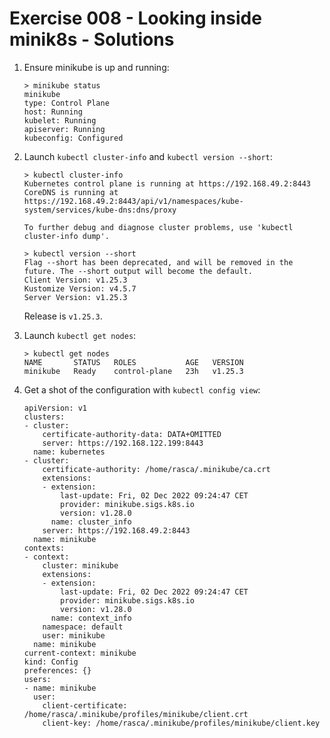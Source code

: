 # Exercise 008 - Looking inside minik8s - Solutions

1. Ensure minikube is up and running:

   ```console
   > minikube status
   minikube
   type: Control Plane
   host: Running
   kubelet: Running
   apiserver: Running
   kubeconfig: Configured
   ```

2. Launch `kubectl cluster-info` and `kubectl version --short`:

   ```console
   > kubectl cluster-info 
   Kubernetes control plane is running at https://192.168.49.2:8443
   CoreDNS is running at https://192.168.49.2:8443/api/v1/namespaces/kube-system/services/kube-dns:dns/proxy
   
   To further debug and diagnose cluster problems, use 'kubectl cluster-info dump'.
   
   > kubectl version --short
   Flag --short has been deprecated, and will be removed in the future. The --short output will become the default.
   Client Version: v1.25.3
   Kustomize Version: v4.5.7
   Server Version: v1.25.3
   ```
   
   Release is `v1.25.3`.

3. Launch `kubectl get nodes`:

   ```console
   > kubectl get nodes
   NAME       STATUS   ROLES           AGE   VERSION
   minikube   Ready    control-plane   23h   v1.25.3
   ```

4. Get a shot of the configuration with `kubectl config view`:

   ```console
   apiVersion: v1
   clusters:
   - cluster:
       certificate-authority-data: DATA+OMITTED
       server: https://192.168.122.199:8443
     name: kubernetes
   - cluster:
       certificate-authority: /home/rasca/.minikube/ca.crt
       extensions:
       - extension:
           last-update: Fri, 02 Dec 2022 09:24:47 CET
           provider: minikube.sigs.k8s.io
           version: v1.28.0
         name: cluster_info
       server: https://192.168.49.2:8443
     name: minikube
   contexts:
   - context:
       cluster: minikube
       extensions:
       - extension:
           last-update: Fri, 02 Dec 2022 09:24:47 CET
           provider: minikube.sigs.k8s.io
           version: v1.28.0
         name: context_info
       namespace: default
       user: minikube
     name: minikube
   current-context: minikube
   kind: Config
   preferences: {}
   users:
   - name: minikube
     user:
       client-certificate: /home/rasca/.minikube/profiles/minikube/client.crt
       client-key: /home/rasca/.minikube/profiles/minikube/client.key
   ```
